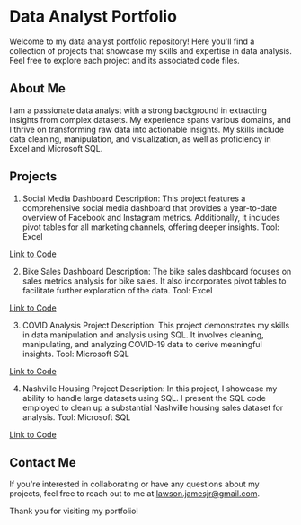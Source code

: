 # Data Analyst Portfolio

Welcome to my data analyst portfolio repository! Here you'll find a collection of projects that showcase my skills and expertise in data analysis. Feel free to explore each project and its associated code files.

## About Me

I am a passionate data analyst with a strong background in extracting insights from complex datasets. My experience spans various domains, and I thrive on transforming raw data into actionable insights. My skills include data cleaning, manipulation, and visualization, as well as proficiency in Excel and Microsoft SQL.

## Projects

1. Social Media Dashboard
Description: This project features a comprehensive social media dashboard that provides a year-to-date overview of Facebook and Instagram metrics. Additionally, it includes pivot tables for all marketing channels, offering deeper insights.
Tool: Excel

[Link to Code](https://github.com/MarketingwithJimmy/PortfolioProjects/blob/main/social_media_dashboard.xlsx)

2. Bike Sales Dashboard
Description: The bike sales dashboard focuses on sales metrics analysis for bike sales. It also incorporates pivot tables to facilitate further exploration of the data.
Tool: Excel

[Link to Code](https://github.com/MarketingwithJimmy/PortfolioProjects/blob/main/Bike%20Sales%20Dashboard.xlsx)

3. COVID Analysis Project
Description: This project demonstrates my skills in data manipulation and analysis using SQL. It involves cleaning, manipulating, and analyzing COVID-19 data to derive meaningful insights.
Tool: Microsoft SQL

[Link to Code](https://github.com/MarketingwithJimmy/PortfolioProjects/blob/main/COVID%20Project%20-%20Data%20Exploration.sql)

4. Nashville Housing Project
Description: In this project, I showcase my ability to handle large datasets using SQL. I present the SQL code employed to clean up a substantial Nashville housing sales dataset for analysis.
Tool: Microsoft SQL

[Link to Code](https://github.com/MarketingwithJimmy/PortfolioProjects/blob/main/NashvilleHousing%20DataCleaning.sql)

## Contact Me

If you're interested in collaborating or have any questions about my projects, feel free to reach out to me at lawson.jamesjr@gmail.com.

Thank you for visiting my portfolio!


